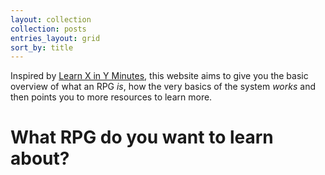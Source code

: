 ```yaml
---
layout: collection
collection: posts
entries_layout: grid
sort_by: title
---
```

Inspired by [Learn X in Y Minutes](https://learnxinyminutes.com/), this website aims to give you the basic overview of what an RPG _is_, how the very basics of the system _works_ and then points you to more resources to learn more.

# What RPG do you want to learn about?

